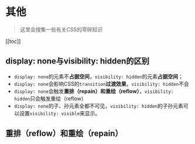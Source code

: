 # 其他
> 这里会搜集一些有关CSS的零碎知识

[[toc]]

## display: none与visibility: hidden的区别
 - `display: none`的元素不**占据空间**，`visibility: hidden`的元素**占据空间**；
 - `display: none`会影响CSS的`transition`**过渡效果**，`visibility: hidden`不会
 - `display: none`会触发**重排（repain）和重绘（reflow）**，`visibility: hidden`只会触发重绘（reflow）
 - `display: none`的子、孙元素全都不可见，`visibility: hidden`的子孙元素可以设置`visibility: visible`来显示。

## 重排（reflow）和重绘（repain）
